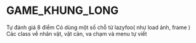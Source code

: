 # GAME_KHUNG_LONG
Tự đánh giá 8 điểm
Có dùng một số chỗ từ lazyfoo( như load ảnh, frame )
Các class về nhân vật, vật cản, va chạm và menu tự viết
